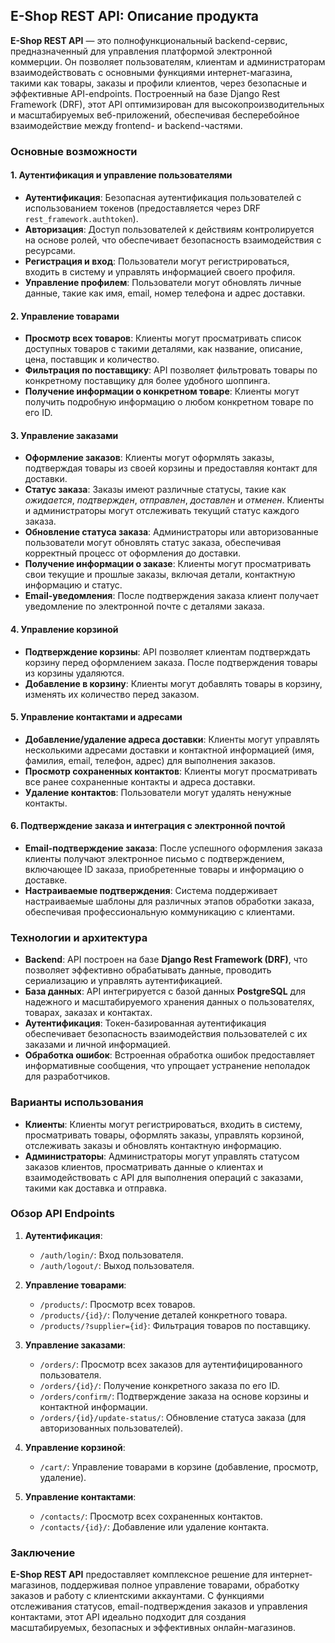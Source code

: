 ## E-Shop REST API: Описание продукта

**E-Shop REST API** — это полнофункциональный backend-сервис, предназначенный для управления платформой электронной коммерции. Он позволяет пользователям, клиентам и администраторам взаимодействовать с основными функциями интернет-магазина, такими как товары, заказы и профили клиентов, через безопасные и эффективные API-endpoints. Построенный на базе Django Rest Framework (DRF), этот API оптимизирован для высокопроизводительных и масштабируемых веб-приложений, обеспечивая бесперебойное взаимодействие между frontend- и backend-частями.

### Основные возможности

#### 1. **Аутентификация и управление пользователями**
   - **Аутентификация**: Безопасная аутентификация пользователей с использованием токенов (предоставляется через DRF `rest_framework.authtoken`).
   - **Авторизация**: Доступ пользователей к действиям контролируется на основе ролей, что обеспечивает безопасность взаимодействия с ресурсами.
   - **Регистрация и вход**: Пользователи могут регистрироваться, входить в систему и управлять информацией своего профиля.
   - **Управление профилем**: Пользователи могут обновлять личные данные, такие как имя, email, номер телефона и адрес доставки.

#### 2. **Управление товарами**
   - **Просмотр всех товаров**: Клиенты могут просматривать список доступных товаров с такими деталями, как название, описание, цена, поставщик и количество.
   - **Фильтрация по поставщику**: API позволяет фильтровать товары по конкретному поставщику для более удобного шоппинга.
   - **Получение информации о конкретном товаре**: Клиенты могут получить подробную информацию о любом конкретном товаре по его ID.

#### 3. **Управление заказами**
   - **Оформление заказов**: Клиенты могут оформлять заказы, подтверждая товары из своей корзины и предоставляя контакт для доставки.
   - **Статус заказа**: Заказы имеют различные статусы, такие как *ожидается*, *подтвержден*, *отправлен*, *доставлен* и *отменен*. Клиенты и администраторы могут отслеживать текущий статус каждого заказа.
   - **Обновление статуса заказа**: Администраторы или авторизованные пользователи могут обновлять статус заказа, обеспечивая корректный процесс от оформления до доставки.
   - **Получение информации о заказе**: Клиенты могут просматривать свои текущие и прошлые заказы, включая детали, контактную информацию и статус.
   - **Email-уведомления**: После подтверждения заказа клиент получает уведомление по электронной почте с деталями заказа.

#### 4. **Управление корзиной**
   - **Подтверждение корзины**: API позволяет клиентам подтверждать корзину перед оформлением заказа. После подтверждения товары из корзины удаляются.
   - **Добавление в корзину**: Клиенты могут добавлять товары в корзину, изменять их количество перед заказом.

#### 5. **Управление контактами и адресами**
   - **Добавление/удаление адреса доставки**: Клиенты могут управлять несколькими адресами доставки и контактной информацией (имя, фамилия, email, телефон, адрес) для выполнения заказов.
   - **Просмотр сохраненных контактов**: Клиенты могут просматривать все ранее сохраненные контакты и адреса доставки.
   - **Удаление контактов**: Пользователи могут удалять ненужные контакты.

#### 6. **Подтверждение заказа и интеграция с электронной почтой**
   - **Email-подтверждение заказа**: После успешного оформления заказа клиенты получают электронное письмо с подтверждением, включающее ID заказа, приобретенные товары и информацию о доставке.
   - **Настраиваемые подтверждения**: Система поддерживает настраиваемые шаблоны для различных этапов обработки заказа, обеспечивая профессиональную коммуникацию с клиентами.

### Технологии и архитектура

- **Backend**: API построен на базе **Django Rest Framework (DRF)**, что позволяет эффективно обрабатывать данные, проводить сериализацию и управлять аутентификацией.
- **База данных**: API интегрируется с базой данных **PostgreSQL** для надежного и масштабируемого хранения данных о пользователях, товарах, заказах и контактах.
- **Аутентификация**: Токен-базированная аутентификация обеспечивает безопасность взаимодействия пользователей с их заказами и личной информацией.
- **Обработка ошибок**: Встроенная обработка ошибок предоставляет информативные сообщения, что упрощает устранение неполадок для разработчиков.

### Варианты использования

- **Клиенты**: Клиенты могут регистрироваться, входить в систему, просматривать товары, оформлять заказы, управлять корзиной, отслеживать заказы и обновлять контактную информацию.
- **Администраторы**: Администраторы могут управлять статусом заказов клиентов, просматривать данные о клиентах и взаимодействовать с API для выполнения операций с заказами, такими как доставка и отправка.

### Обзор API Endpoints

1. **Аутентификация**:
   - `/auth/login/`: Вход пользователя.
   - `/auth/logout/`: Выход пользователя.

2. **Управление товарами**:
   - `/products/`: Просмотр всех товаров.
   - `/products/{id}/`: Получение деталей конкретного товара.
   - `/products/?supplier={id}`: Фильтрация товаров по поставщику.

3. **Управление заказами**:
   - `/orders/`: Просмотр всех заказов для аутентифицированного пользователя.
   - `/orders/{id}/`: Получение конкретного заказа по его ID.
   - `/orders/confirm/`: Подтверждение заказа на основе корзины и контактной информации.
   - `/orders/{id}/update-status/`: Обновление статуса заказа (для авторизованных пользователей).

4. **Управление корзиной**:
   - `/cart/`: Управление товарами в корзине (добавление, просмотр, удаление).

5. **Управление контактами**:
   - `/contacts/`: Просмотр всех сохраненных контактов.
   - `/contacts/{id}/`: Добавление или удаление контакта.

### Заключение

**E-Shop REST API** предоставляет комплексное решение для интернет-магазинов, поддерживая полное управление товарами, обработку заказов и работу с клиентскими аккаунтами. С функциями отслеживания статусов, email-подтверждения заказов и управления контактами, этот API идеально подходит для создания масштабируемых, безопасных и эффективных онлайн-магазинов.